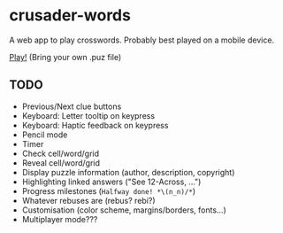 # crusader-words
A web app to play crosswords. Probably best played on a mobile device.

[Play!](https://ker0chan.github.io/crusader-words/) (Bring your own .puz file)

## TODO
* Previous/Next clue buttons
* Keyboard: Letter tooltip on keypress
* Keyboard: Haptic feedback on keypress
* Pencil mode
* Timer
* Check cell/word/grid
* Reveal cell/word/grid
* Display puzzle information (author, description, copyright)
* Highlighting linked answers ("See 12-Across, ...")
* Progress milestones (`Halfway done! *\(n_n)/*`)
* Whatever rebuses are (rebus? rebi?)
* Customisation (color scheme, margins/borders, fonts...)
* Multiplayer mode???
